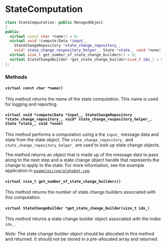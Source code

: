 # StateComputation

```c++
class StateComputation: public ManagedObject
{
public:
  virtual const char *name() = 0;
  virtual void *compute(Data *input_,
    StateChangeRepository *state_change_repository_,
    void* state_change_respository_helper_, State *state_, void *none) = 0;
  virtual size_t get_number_of_state_change_builders() = 0;
  virtual StateChangeBuilder *get_state_change_builder(size_t idx_) = 0;
};
```

### Methods

#### `virtual const char *name()`

This method returns the name of the state computation. This name is
used for logging and reporting.

#### `virtual void *compute(Data *input_, StateChangeRepository *state_change_repository_, void* state_change_respository_helper_, State *state_, void *none)`

This method performs a computation using a the `input_` message data
and state from the state object. The `state_change_repository_` and
`state_change_repository_helper_` are used to look up state change
objects.

The method returns an object that is made up of the message data to
pass along to the next step and a state change object handle that
represents the change to apply to the state. For more information, see
the example application in [`examples/cpp/alphabet-cpp`](https://github.com/WallarooLabs/wallaroo-examples/tree/release-0.4.3/examples/cpp/alphabet-cpp).

#### `virtual size_t get_number_of_state_change_builders()`

This method returns the number of state change builders associated
with this computation.

#### `virtual StateChangeBuilder *get_state_change_builder(size_t idx_)`

This method returns a state change builder object associated with the
index `idx_`.

*Note:* The state change builder object should be allocated in this
method and returned. It should not be stored in a pre-allocated array
and returned.
